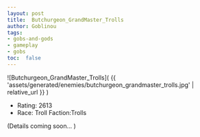 ```yaml
---
layout: post
title:  Butchurgeon_GrandMaster_Trolls
author: Goblinou
tags:
- gobs-and-gods
- gameplay
- gobs
toc:  false
---
```


![Butchurgeon_GrandMaster_Trolls]( {{ 'assets/generated/enemies/butchurgeon_grandmaster_trolls.jpg' | relative_url }} )
- Rating: 2613
- Race: Troll  Faction:Trolls

(Details coming soon... )